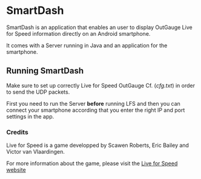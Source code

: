 # SmartDash
SmartDash is an application that enables an user to display OutGauge Live for Speed information directly on an Android smartphone.

It comes with a Server running in Java and an application for the smartphone.

## Running SmartDash
Make sure to set up correctly Live for Speed OutGauge Cf. (_cfg.txt_) in order to send the UDP packets.

First you need to run the Server **before** running LFS and then you can connect your smartphone according that you enter the right IP and port settings in the app.

### Credits
Live for Speed is a game developped by Scawen Roberts, Eric Bailey and Victor van Vlaardingen.

For more information about the game, please visit the [Live for Speed website](https://www.lfs.net/)
